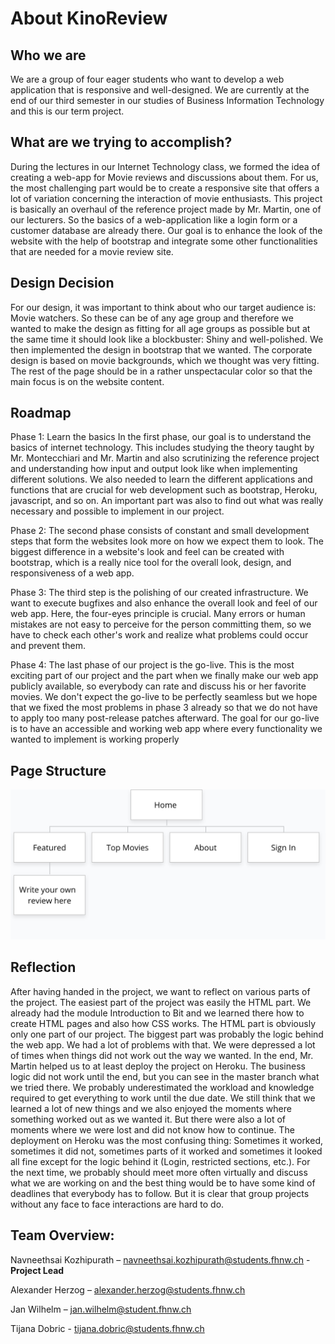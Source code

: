# About KinoReview

## Who we are

We are a group of four eager students who want to develop a web application that is responsive and well-designed. 
We are currently at the end of our third semester in our studies of Business Information Technology and this is our term project. 


## What are we trying to accomplish? 

During the lectures in our Internet Technology class, we formed the idea of creating a web-app for Movie reviews and discussions about them. 
For us, the most challenging part would be to create a responsive site that offers a lot of variation concerning the interaction of movie enthusiasts. 
This project is basically an overhaul of the reference project made by Mr. Martin, one of our lecturers. So the basics of a web-application like a login form or a customer database are already there. Our goal is to enhance the look of the website with the help of bootstrap and integrate some other functionalities that are needed for a movie review site. 

## Design Decision 

For our design, it was important to think about who our target audience is: Movie watchers. So these can be of any age group and therefore we wanted to make the design as fitting for all age groups as possible but at the same time it should look like a blockbuster: Shiny and well-polished. We then implemented the design in bootstrap that we wanted. The corporate design is based on movie backgrounds, which we thought was very fitting. The rest of the page should be in a rather unspectacular color so that the main focus is on the website content.

## Roadmap

Phase 1: Learn the basics
In the first phase, our goal is to understand the basics of internet technology. This includes studying the theory taught by Mr. Montecchiari and Mr. Martin and also scrutinizing the reference project and understanding how input and output look like when implementing different solutions. We also needed to learn the different applications and functions that are crucial for web development such as bootstrap, Heroku, javascript, and so on. An important part was also to find out what was really necessary and possible to implement in our project. 

Phase 2: The second phase consists of constant and small development steps that form the websites look more on how we expect them to look. The biggest difference in a website's look and feel can be created with bootstrap, which is a really nice tool for the overall look, design, and responsiveness of a web app. 

Phase 3: The third step is the polishing of our created infrastructure. We want to execute bugfixes and also enhance the overall look and feel of our web app. Here, the four-eyes principle is crucial. Many errors or human mistakes are not easy to perceive for the person committing them, so we have to check each other's work and realize what problems could occur and prevent them.

Phase 4: The last phase of our project is the go-live. This is the most exciting part of our project and the part when we finally make our web app publicly available, so everybody can rate and discuss his or her favorite movies. We don't expect the go-live to be perfectly seamless but we hope that we fixed the most problems in phase 3 already so that we do not have to apply too many post-release patches afterward. The goal for our go-live is to have an accessible and working web app where every functionality we wanted to implement is working properly 

## Page Structure
![Website Structure](https://github.com/Alexjames21/KinoProject/blob/master/MovieReview-web/src/main/resources/static/assets/img/gloomap_6ef335ba.png)

## Reflection 

After having handed in the project, we want to reflect on various parts of the project.
The easiest part of the project was easily the HTML part. We already had the module Introduction to Bit and we learned there how to create HTML pages and also how CSS works. The HTML part is obviously only one part of our project. The biggest part was probably the logic behind the web app. We had a lot of problems with that. We were depressed a lot of times when things did not work out the way we wanted. In the end, Mr. Martin helped us to at least deploy the project on Heroku. The business logic did not work until the end, but you can see in the master branch what we tried there. We probably underestimated the workload and knowledge required to get everything to work until the due date. We still think that we learned a lot of new things and we also enjoyed the moments where something worked out as we wanted it. But there were also a lot of moments where we were lost and did not know how to continue. The deployment on Heroku was the most confusing thing: Sometimes it worked, sometimes it did not, sometimes parts of it worked and sometimes it looked all fine except for the logic behind it (Login, restricted sections, etc.). For the next time, we probably should meet more often virtually and discuss what we are working on and the best thing would be to have some kind of deadlines that everybody has to follow. But it is clear that group projects without any face to face interactions are hard to do. 

## Team Overview: 

Navneethsai Kozhipurath – navneethsai.kozhipurath@students.fhnw.ch - **Project Lead**

Alexander Herzog  – alexander.herzog@students.fhnw.ch

Jan Wilhelm – jan.wilhelm@student.fhnw.ch 

Tijana Dobric - tijana.dobric@students.fhnw.ch
